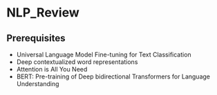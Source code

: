 # NLP_Review
## Prerequisites
- Universal Language Model Fine-tuning for Text Classification
- Deep contextualized word representations
- Attention is All You Need
- BERT: Pre-training of Deep bidirectional Transformers for Language Understanding
